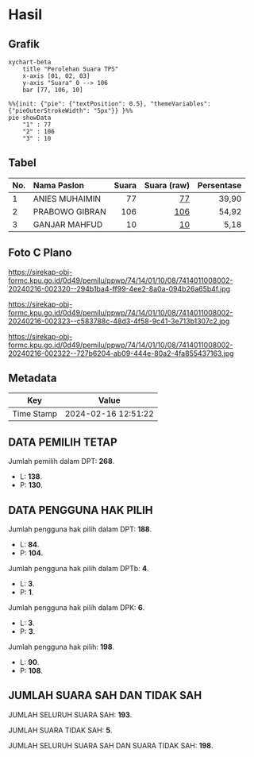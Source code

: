 # Hasil

## Grafik

```mermaid
xychart-beta
    title "Perolehan Suara TPS"
    x-axis [01, 02, 03]
    y-axis "Suara" 0 --> 106
    bar [77, 106, 10]
```

```mermaid
%%{init: {"pie": {"textPosition": 0.5}, "themeVariables": {"pieOuterStrokeWidth": "5px"}} }%%
pie showData
    "1" : 77
    "2" : 106
    "3" : 10
```

## Tabel

| No. | Nama Paslon    | Suara | Suara (raw) | Persentase |
|:--- |:-------------- | -----:| -----------:| ----------:|
| 1   | ANIES MUHAIMIN | 77    | [77][p-1]   | 39,90      |
| 2   | PRABOWO GIBRAN | 106   | [106][p-2]  | 54,92      |
| 3   | GANJAR MAHFUD  | 10    | [10][p-3]   | 5,18       |


[p-1]: https://github.com/gigit-pemilu/pemilu-2024-74-sulawesi-tenggara/blob/main/pilpres/hitung-suara/sub/74-sulawesi-tenggara/sub/14-buton-tengah/sub/01-lakudo/sub/1008-gu-timur/sub/002-tps/sub/paslon-1.txt
[p-2]: https://github.com/gigit-pemilu/pemilu-2024-74-sulawesi-tenggara/blob/main/pilpres/hitung-suara/sub/74-sulawesi-tenggara/sub/14-buton-tengah/sub/01-lakudo/sub/1008-gu-timur/sub/002-tps/sub/paslon-2.txt
[p-3]: https://github.com/gigit-pemilu/pemilu-2024-74-sulawesi-tenggara/blob/main/pilpres/hitung-suara/sub/74-sulawesi-tenggara/sub/14-buton-tengah/sub/01-lakudo/sub/1008-gu-timur/sub/002-tps/sub/paslon-3.txt

## Foto C Plano

https://sirekap-obj-formc.kpu.go.id/0d49/pemilu/ppwp/74/14/01/10/08/7414011008002-20240216-002320--294b1ba4-ff99-4ee2-8a0a-094b26a65b4f.jpg

https://sirekap-obj-formc.kpu.go.id/0d49/pemilu/ppwp/74/14/01/10/08/7414011008002-20240216-002323--c583788c-48d3-4f58-9c41-3e713b1307c2.jpg

https://sirekap-obj-formc.kpu.go.id/0d49/pemilu/ppwp/74/14/01/10/08/7414011008002-20240216-002322--727b6204-ab09-444e-80a2-4fa855437163.jpg


## Metadata

| Key        | Value               |
| ---------- | ------------------- |
| Time Stamp | 2024-02-16 12:51:22 |


## DATA PEMILIH TETAP

Jumlah pemilih dalam DPT: **268**.
 * L: **138**.
 * P: **130**.

## DATA PENGGUNA HAK PILIH

Jumlah pengguna hak pilih dalam DPT: **188**.
 * L: **84**.
 * P: **104**.

Jumlah pengguna hak pilih dalam DPTb: **4**.
 * L: **3**.
 * P: **1**.

Jumlah pengguna hak pilih dalam DPK: **6**.
 * L: **3**.
 * P: **3**.

Jumlah pengguna hak pilih: **198**.
 * L: **90**.
 * P: **108**.

## JUMLAH SUARA SAH DAN TIDAK SAH

JUMLAH SELURUH SUARA SAH: **193**.

JUMLAH SUARA TIDAK SAH: **5**.

JUMLAH SELURUH SUARA SAH DAN SUARA TIDAK SAH: **198**.


